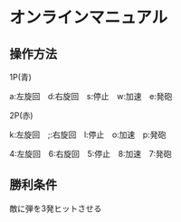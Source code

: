 # オンラインマニュアル
## 操作方法
1P(青)

a:左旋回　d:右旋回　s:停止　w:加速　e:発砲

2P(赤)

k:左旋回　;:右旋回　l:停止　o:加速　p:発砲

4:左旋回　6:右旋回　5:停止　8:加速　7:発砲
## 勝利条件
敵に弾を3発ヒットさせる

